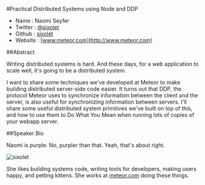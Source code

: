 #Practical Distributed Systems using Node and DDP

* Name : Naomi Seyfer
* Twitter : [@sixolet](http://twitter.com/sixolet)
* Github : [sixolet](http://github.com/sixolet)
* Website : [www.meteor.com](http://www.meteor.com)

##Abstract

Writing distributed systems is hard.  And these days, for a web application to
scale well, it's going to be a distributed system.

I want to share some techniques we've developed at Meteor to make building
distributed server-side code easier.  It turns out that DDP, the protocol Meteor
uses to synchronize information between the client and the server, is also
useful for synchronizing information between servers.  I'll share some useful
distributed system primitives we've built on top of this, and how to use them to
Do What You Mean when running lots of copies of your webapp server.

##Speaker Bio

Naomi is purple.  No, purpler than that.  Yeah, that's about right.

![sixolet](https://raw.github.com/cascadiajs/2013.cascadiajs.com/master/images/sixolet.png)

She likes building systems code, writing tools for developers, making users
happy, and petting kittens.  She works at [meteor.com](http://www.meteor.com)
doing these things.